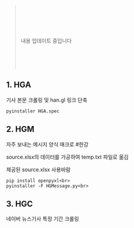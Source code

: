 >  <br><br><br><br><br> 내용 업데이트 중입니다 <br><br><br><br><br>


## 1. HGA
기사 본문 크롤링 및 han.gl 링크 단축

```
pyinstaller HGA.spec
```
## 2. HGM
자주 보내는 메시지 양식 매크로 #한강

source.xlsx의 데이터를 가공하여
temp.txt 파일로 옮김

제공된 source.xlsx 사용바람

```
pip install openpyxl<br>
pyinstaller -F HGMessage.py<br>
```

## 3. HGC
네이버 뉴스기사 특정 기간 크롤링
```

```
